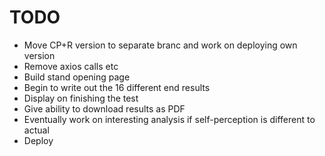 
# TODO

- Move CP+R version to separate branc and work on deploying own version
- Remove axios calls etc
- Build stand opening page
- Begin to write out the 16 different end results
- Display on finishing the test
- Give ability to download results as PDF
- Eventually work on interesting analysis if self-perception is different to actual
- Deploy
